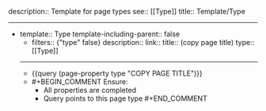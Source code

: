 description:: Template for page types
see:: [[Type]]
title:: Template/Type

- ---
- template:: Type
  template-including-parent:: false
	- filters:: {"type" false}
	  description::
	  link::
	  title:: (copy page title) 
	  type:: [[Type]]
	- ---
	- {{query (page-property type "COPY PAGE TITLE")}}
	- #+BEGIN_COMMENT
	  Ensure:
	  - All properties are completed
	  - Query points to this page type
	  #+END_COMMENT